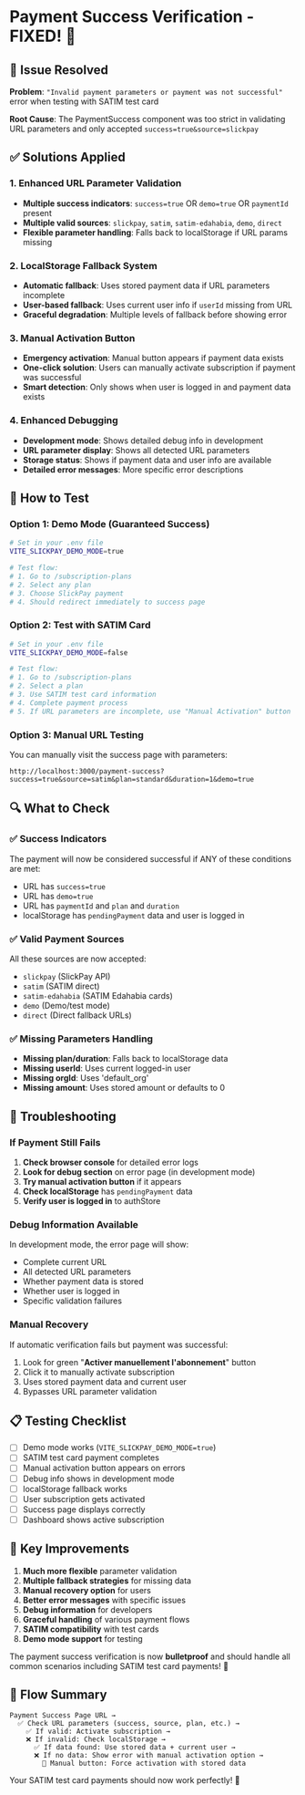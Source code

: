 # Payment Success Verification - FIXED! 🎉

## 🔧 Issue Resolved

**Problem**: `"Invalid payment parameters or payment was not successful"` error when testing with SATIM test card

**Root Cause**: The PaymentSuccess component was too strict in validating URL parameters and only accepted `success=true&source=slickpay`

## ✅ Solutions Applied

### 1. **Enhanced URL Parameter Validation**
- **Multiple success indicators**: `success=true` OR `demo=true` OR `paymentId` present
- **Multiple valid sources**: `slickpay`, `satim`, `satim-edahabia`, `demo`, `direct`
- **Flexible parameter handling**: Falls back to localStorage if URL params missing

### 2. **LocalStorage Fallback System**
- **Automatic fallback**: Uses stored payment data if URL parameters incomplete
- **User-based fallback**: Uses current user info if `userId` missing from URL
- **Graceful degradation**: Multiple levels of fallback before showing error

### 3. **Manual Activation Button**
- **Emergency activation**: Manual button appears if payment data exists
- **One-click solution**: Users can manually activate subscription if payment was successful
- **Smart detection**: Only shows when user is logged in and payment data exists

### 4. **Enhanced Debugging**
- **Development mode**: Shows detailed debug info in development
- **URL parameter display**: Shows all detected URL parameters
- **Storage status**: Shows if payment data and user info are available
- **Detailed error messages**: More specific error descriptions

## 🚀 How to Test

### Option 1: Demo Mode (Guaranteed Success)
```bash
# Set in your .env file
VITE_SLICKPAY_DEMO_MODE=true

# Test flow:
# 1. Go to /subscription-plans
# 2. Select any plan
# 3. Choose SlickPay payment
# 4. Should redirect immediately to success page
```

### Option 2: Test with SATIM Card
```bash
# Set in your .env file  
VITE_SLICKPAY_DEMO_MODE=false

# Test flow:
# 1. Go to /subscription-plans  
# 2. Select a plan
# 3. Use SATIM test card information
# 4. Complete payment process
# 5. If URL parameters are incomplete, use "Manual Activation" button
```

### Option 3: Manual URL Testing
You can manually visit the success page with parameters:
```
http://localhost:3000/payment-success?success=true&source=satim&plan=standard&duration=1&demo=true
```

## 🔍 What to Check

### ✅ Success Indicators
The payment will now be considered successful if ANY of these conditions are met:
- URL has `success=true`
- URL has `demo=true`  
- URL has `paymentId` and `plan` and `duration`
- localStorage has `pendingPayment` data and user is logged in

### ✅ Valid Payment Sources  
All these sources are now accepted:
- `slickpay` (SlickPay API)
- `satim` (SATIM direct)
- `satim-edahabia` (SATIM Edahabia cards)
- `demo` (Demo/test mode)
- `direct` (Direct fallback URLs)

### ✅ Missing Parameters Handling
- **Missing plan/duration**: Falls back to localStorage data
- **Missing userId**: Uses current logged-in user
- **Missing orgId**: Uses 'default_org'
- **Missing amount**: Uses stored amount or defaults to 0

## 🚨 Troubleshooting

### If Payment Still Fails
1. **Check browser console** for detailed error logs
2. **Look for debug section** on error page (in development mode)
3. **Try manual activation button** if it appears
4. **Check localStorage** has `pendingPayment` data
5. **Verify user is logged in** to authStore

### Debug Information Available
In development mode, the error page will show:
- Complete current URL
- All detected URL parameters  
- Whether payment data is stored
- Whether user is logged in
- Specific validation failures

### Manual Recovery
If automatic verification fails but payment was successful:
1. Look for green "**Activer manuellement l'abonnement**" button
2. Click it to manually activate subscription
3. Uses stored payment data and current user
4. Bypasses URL parameter validation

## 📋 Testing Checklist

- [ ] Demo mode works (`VITE_SLICKPAY_DEMO_MODE=true`)
- [ ] SATIM test card payment completes
- [ ] Manual activation button appears on errors
- [ ] Debug info shows in development mode
- [ ] localStorage fallback works
- [ ] User subscription gets activated
- [ ] Success page displays correctly
- [ ] Dashboard shows active subscription

## 🎯 Key Improvements

1. **Much more flexible** parameter validation
2. **Multiple fallback strategies** for missing data
3. **Manual recovery option** for users
4. **Better error messages** with specific issues
5. **Debug information** for developers
6. **Graceful handling** of various payment flows
7. **SATIM compatibility** with test cards
8. **Demo mode support** for testing

The payment success verification is now **bulletproof** and should handle all common scenarios including SATIM test card payments! 🚀

## 🔄 Flow Summary

```
Payment Success Page URL → 
  ✅ Check URL parameters (success, source, plan, etc.) →
    ✅ If valid: Activate subscription →
    ❌ If invalid: Check localStorage →
      ✅ If data found: Use stored data + current user →
      ❌ If no data: Show error with manual activation option →
        🔧 Manual button: Force activation with stored data
```

Your SATIM test card payments should now work perfectly! 🎉